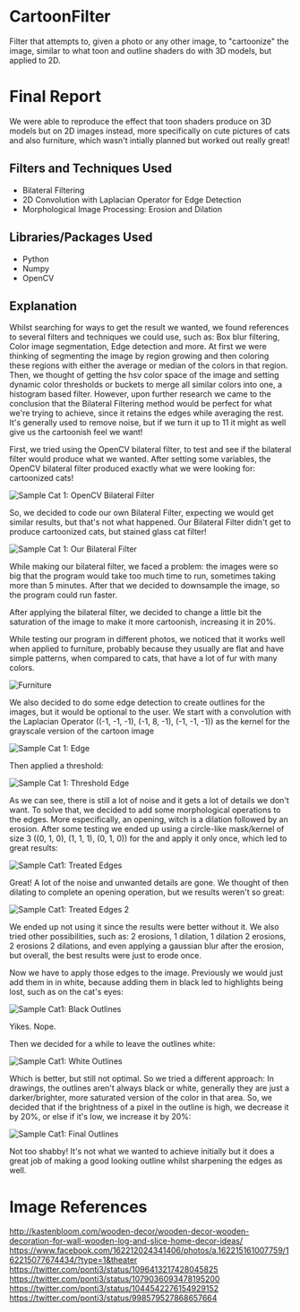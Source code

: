 # CartoonFilter
Filter that attempts to, given a photo or any other image, to "cartoonize" the image, similar to what toon and outline shaders do with 3D models, but applied to 2D.

# Final Report
We were able to reproduce the effect that toon shaders produce on 3D models but on 2D images instead, more specifically on cute pictures of cats and also furniture, which wasn't intially planned but worked out really great!

## Filters and Techniques Used
* Bilateral Filtering
* 2D Convolution with Laplacian Operator for Edge Detection
* Morphological Image Processing: Erosion and Dilation

## Libraries/Packages Used
* Python
* Numpy
* OpenCV

## Explanation
  Whilst searching for ways to get the result we wanted, we found references to several filters and techniques we could use, such as: Box blur filtering, Color image segmentation, Edge detection and more.
  At first we were thinking of segmenting the image by region growing and then coloring these regions with either the average or median of the colors in that region.
  Then, we thought of getting the hsv color space of the image and setting dynamic color thresholds or buckets to merge all similar colors into one, a histogram based filter.
  However, upon further research we came to the conclusion that the Bilateral Filtering method would be perfect for what we're trying to achieve, since it retains the edges while averaging the rest. It's generally used to remove noise, but if we turn it up to 11 it might as well give us the cartoonish feel we want!

First, we tried using the OpenCV bilateral filter, to test and see if the bilateral filter would produce what we wanted. 
After setting some variables, the OpenCV bilateral filter produced exactly what we were looking for: cartoonized cats!

![Sample Cat 1: OpenCV Bilateral Filter](Cats/Final/GatoFofinho_cartoon.png)

So, we decided to code our own Bilateral Filter, expecting we would get similar results, but that's not what happened.
Our Bilateral Filter didn't get to produce cartoonized cats, but stained glass cat filter!

![Sample Cat 1: Our Bilateral Filter](Cats/Final/GatoFofinho_stained_glass.png)

While making our bilateral filter, we faced a problem: the images were so big that the program would take too much time to run, sometimes taking more than 5 minutes. After that we decided to downsample the image, so the program could run faster.

After applying the bilateral filter, we decided to change a little bit the saturation of the image to make it more cartoonish, increasing it in 20%.

While testing our program in different photos, we noticed that it works well when applied to furniture, probably because they usually are flat and have simple patterns, when compared to cats, that have a lot of fur with many colors.

![Furniture](Cats/Final/Furniture_cartoon.png)

We also decided to do some edge detection to create outlines for the images, but it would be optional to the user.
We start with a convolution with the Laplacian Operator ((-1, -1, -1), (-1, 8, -1), (-1, -1, -1)) as the kernel for the grayscale version of the cartoon image

![Sample Cat 1: Edge](Cats/Final/Edge.png)

Then applied a threshold:

![Sample Cat 1: Threshold Edge](Cats/Final/EdgeThreshold.png)

As we can see, there is still a lot of noise and it gets a lot of details we don't want.
To solve that, we decided to add some morphological operations to the edges. More especifically, an opening, witch is a dilation followed by an erosion.
After some testing we ended up using a circle-like mask/kernel of size 3 ((0, 1, 0), (1, 1, 1), (0, 1, 0)) for the and apply it only once, which led to great results:

![Sample Cat1: Treated Edges](Cats/Final/Erosion.png)

Great! A lot of the noise and unwanted details are gone.
We thought of then dilating to complete an opening operation, but we results weren't so great:

![Sample Cat1: Treated Edges 2](Cats/Final/Dilation.png)

We ended up not using it since the results were better without it. We also tried other possibilities, such as: 2 erosions, 1 dilation, 1 dilation 2 erosions, 2 erosions 2 dilations, and even applying a gaussian blur after the erosion, but overall, the best results were just to erode once.

Now we have to apply those edges to the image. Previously we would just add them in in white, because adding them in black led to highlights being lost, such as on the cat's eyes:

![Sample Cat1: Black Outlines](Cats/Final/Demon.png)

Yikes. Nope.

Then we decided for a while to leave the outlines white:

![Sample Cat1: White Outlines](Cats/Final/WhiteOutline.png)

Which is better, but still not optimal.
So we tried a different approach: In drawings, the outlines aren't always black or white, generally they are just a darker/brighter, more saturated version of the color in that area. So, we decided that if the brightness of a pixel in the outline is high, we decrease it by 20%, or else if it's low, we increase it by 20%:

![Sample Cat1: Final Outlines](Cats/Final/FinalOutline.png)

Not too shabby! It's not what we wanted to achieve initially but it does a great job of making a good looking outline whilst sharpening the edges as well.


# Image References
http://kastenbloom.com/wooden-decor/wooden-decor-wooden-decoration-for-wall-wooden-log-and-slice-home-decor-ideas/
https://www.facebook.com/162212024341406/photos/a.162215161007759/162215077674434/?type=1&theater
https://twitter.com/ponti3/status/1096413217428045825
https://twitter.com/ponti3/status/1079036093478195200
https://twitter.com/ponti3/status/1044542276154929152
https://twitter.com/ponti3/status/998579527868657664